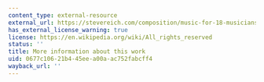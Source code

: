 ```yaml
---
content_type: external-resource
external_url: https://stevereich.com/composition/music-for-18-musiciansLinks
has_external_license_warning: true
license: https://en.wikipedia.org/wiki/All_rights_reserved
status: ''
title: More information about this work
uid: 0677c106-21b4-45ee-a00a-ac752fabcff4
wayback_url: ''
---
```

